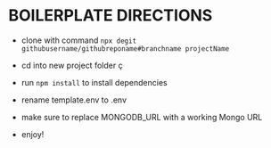 # BOILERPLATE DIRECTIONS

- clone with command `npx degit githubusername/githubreponame#branchname projectName`

- cd into new project folder
ç
- run `npm install` to install dependencies

- rename template.env to .env

- make sure to replace MONGODB_URL with a working Mongo URL

- enjoy!
